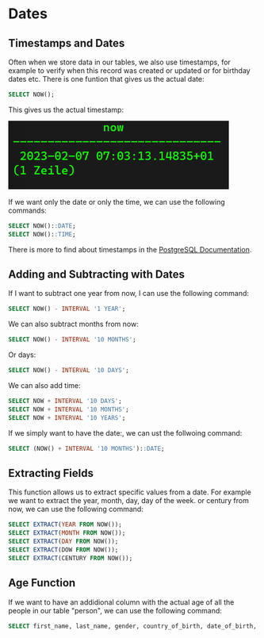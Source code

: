 # Dates #

## Timestamps and Dates ##
Often when we store data in our tables, we also use timestamps, for example to verify when this record was created or updated or for birthday dates etc. There is one funtion that gives us the actual date:

```sql
SELECT NOW();
```

This gives us the actual timestamp:

![](images/now.png)

If we want only the date or only the time, we can use the following commands:

```sql
SELECT NOW()::DATE;
SELECT NOW()::TIME;
```

There is more to find about timestamps in the [PostgreSQL Documentation](https://www.postgresql.org/docs/current/datatype-datetime.html).

## Adding and Subtracting with Dates ##
If I want to subtract one year from now, I can use the following command:

```sql
SELECT NOW() - INTERVAL '1 YEAR';
```

We can also subtract months from now:

```sql
SELECT NOW() - INTERVAL '10 MONTHS';
```

Or days:

```sql
SELECT NOW() - INTERVAL '10 DAYS';
```

We can also add time:

```sql
SELECT NOW + INTERVAL '10 DAYS';
SELECT NOW + INTERVAL '10 MONTHS';
SELECT NOW + INTERVAL '10 YEARS';
```

If we simply want to have the date:, we can ust the follwoing command:

```sql
SELECT (NOW() + INTERVAL '10 MONTHS')::DATE;
```

## Extracting Fields ##
This function allows us to extract specific values from a date. For example we want to extract the year, month, day, day of the week. or century from now, we can use the following command:

```sql
SELECT EXTRACT(YEAR FROM NOW());
SELECT EXTRACT(MONTH FROM NOW());
SELECT EXTRACT(DAY FROM NOW());
SELECT EXTRACT(DOW FROM NOW());
SELECT EXTRACT(CENTURY FROM NOW());
```

## Age Function ##
If we want to have an addidional column with the actual age of all the people in our table "person", we can use the following command:

```sql
SELECT first_name, last_name, gender, country_of_birth, date_of_birth, AGE(NOW(), date_of_birth) AS age FROM person;
```
